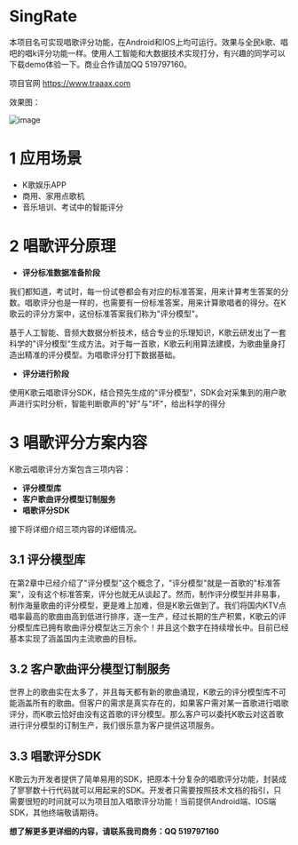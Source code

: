 # SingRate
本项目名可实现唱歌评分功能，在Android和IOS上均可运行。效果与全民k歌、唱吧的唱k评分功能一样。使用人工智能和大数据技术实现打分，有兴趣的同学可以下载demo体验一下。商业合作请加QQ 519797160。

项目官网 https://www.traaax.com


效果图：

![image](https://image.jagger.now.sh/phone.jpg)


# 1 应用场景

- K歌娱乐APP
- 商用、家用点歌机
- 音乐培训、考试中的智能评分

# 2 唱歌评分原理

- **评分标准数据准备阶段**

我们都知道，考试时，每一份试卷都会有对应的标准答案，用来计算考生答案的分数。唱歌评分也是一样的，也需要有一份标准答案，用来计算歌唱者的得分。在K歌云的评分方案中，这份标准答案我们称为&quot;评分模型&quot;。

基于人工智能、音频大数据分析技术，结合专业的乐理知识，K歌云研发出了一套科学的&quot;评分模型&quot;生成方法。对于每一首歌，K歌云利用算法建模，为歌曲量身打造出精准的评分模型。为唱歌评分打下数据基础。

- **评分进行阶段**

使用K歌云唱歌评分SDK，结合预先生成的&quot;评分模型&quot;，SDK会对采集到的用户歌声进行实时分析，智能判断歌声的&quot;好&quot;与&quot;坏&quot;，给出科学的得分

# 3 唱歌评分方案内容

K歌云唱歌评分方案包含三项内容：

- **评分模型库**
- **客户歌曲评分模型订制服务**
- **唱歌评分SDK**

接下将详细介绍三项内容的详细情况。

## 3.1 评分模型库

在第2章中已经介绍了&quot;评分模型&quot;这个概念了，&quot;评分模型&quot;就是一首歌的&quot;标准答案&quot;，没有这个标准答案，评分也就无从谈起了。然而，制作评分模型并非易事，制作海量歌曲的评分模型，更是难上加难，但是K歌云做到了。我们将国内KTV点唱率最高的歌曲由高到低进行排序，逐一生产，经过长期的生产积累，K歌云的评分模型库已拥有歌曲评分模型达三万余个！并且这个数字在持续增长中。目前已经基本实现了涵盖国内主流歌曲的目标。

## 3.2 客户歌曲评分模型订制服务

世界上的歌曲实在太多了，并且每天都有新的歌曲涌现，K歌云的评分模型库不可能涵盖所有的歌曲。但客户的需求是真实存在的，如果客户需对某一首歌进行唱歌评分，而K歌云恰好由没有这首歌的评分模型。那么客户可以委托K歌云对这首歌进行评分模型的订制生产，我们很乐意为客户提供这项服务。

## 3.3 唱歌评分SDK

K歌云为开发者提供了简单易用的SDK，把原本十分复杂的唱歌评分功能，封装成了寥寥数十行代码就可以用起来的SDK。开发者只需要按照技术文档的指引，只需要很短的时间就可以为项目加入唱歌评分功能！当前提供Android端、IOS端SDK，其他终端敬请期待。



**想了解更多更详细的内容，请联系我司商务：QQ 519797160**
